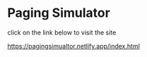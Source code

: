 # Paging Simulator

click on the link below to visit the site 

https://pagingsimualtor.netlify.app/index.html
